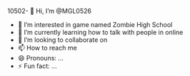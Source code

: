 10502- 👋 Hi, I’m @MGL0526
- 👀 I’m interested in game named Zombie High School
- 🌱 I’m currently learning how to talk with people in online
- 💞️ I’m looking to collaborate on 
- 📫 How to reach me 
- 😄 Pronouns: ...
- ⚡ Fun fact: ...

<!---
MGL0526/MGL0526 is a ✨ special ✨ repository because its `README.md` (this file) appears on your GitHub profile.
You can click the Preview link to take a look at your changes.
--->
